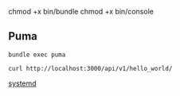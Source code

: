 

chmod +x bin/bundle
chmod +x bin/console


## Puma

```
bundle exec puma
```

```
curl http://localhost:3000/api/v1/hello_world/
```

[systemd](https://github.com/puma/puma/blob/master/docs/systemd.md)